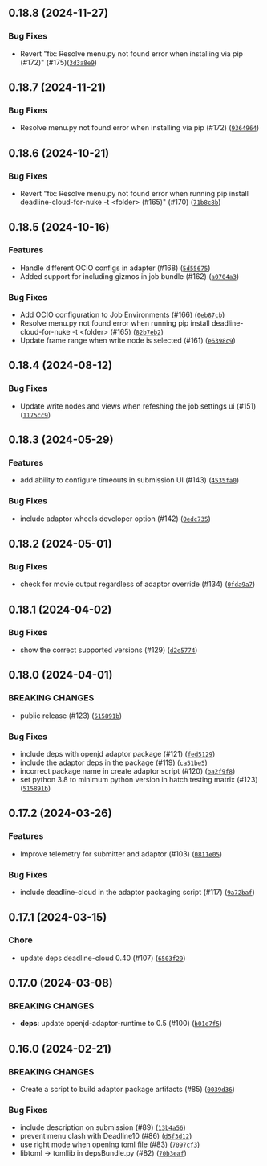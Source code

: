 ## 0.18.8 (2024-11-27)

### Bug Fixes
* Revert &#34;fix: Resolve menu.py not found error when installing via pip (#172)&#34; (#175)([`3d3a8e9`](https://github.com/aws-deadline/deadline-cloud-for-nuke/commit/3d3a8e9b3acc77988c0967744d8031ebb12509c1))



## 0.18.7 (2024-11-21)



### Bug Fixes
* Resolve menu.py not found error when installing via pip (#172) ([`9364964`](https://github.com/aws-deadline/deadline-cloud-for-nuke/commit/9364964e50b02cda097df3866fa6c7bc755d7878))

## 0.18.6 (2024-10-21)



### Bug Fixes
* Revert &#34;fix: Resolve menu.py not found error when running pip install deadline-cloud-for-nuke -t &lt;folder&gt; (#165)&#34; (#170) ([`71b8c8b`](https://github.com/aws-deadline/deadline-cloud-for-nuke/commit/71b8c8b762f7f3a1999640a4e6a3d646e575146d))

## 0.18.5 (2024-10-16)


### Features
* Handle different OCIO configs in adapter (#168) ([`5d55675`](https://github.com/aws-deadline/deadline-cloud-for-nuke/commit/5d55675eab8e17155eb7a5044f9453b473700fb4))
* Added support for including gizmos in job bundle (#162) ([`a0704a3`](https://github.com/aws-deadline/deadline-cloud-for-nuke/commit/a0704a359d4e83daade6bf41b1b766886384c37d))

### Bug Fixes
* Add OCIO configuration to Job Environments (#166) ([`0eb87cb`](https://github.com/aws-deadline/deadline-cloud-for-nuke/commit/0eb87cbdb1bf86dff2799b48ba4ef89c70341c21))
* Resolve menu.py not found error when running pip install deadline-cloud-for-nuke -t &lt;folder&gt; (#165) ([`82b7eb2`](https://github.com/aws-deadline/deadline-cloud-for-nuke/commit/82b7eb2d9f509a09c9974ec237a1031f4782847a))
* Update frame range when write node is selected (#161) ([`e6398c9`](https://github.com/aws-deadline/deadline-cloud-for-nuke/commit/e6398c919ae7faa099f007ad2195732958ac0f9a))

## 0.18.4 (2024-08-12)



### Bug Fixes
* Update write nodes and views when refeshing the job settings ui (#151) ([`1175cc9`](https://github.com/aws-deadline/deadline-cloud-for-nuke/commit/1175cc9c4d71bbaeec49d707f40058feb6dba4f9))

## 0.18.3 (2024-05-29)


### Features
* add ability to configure timeouts in submission UI (#143) ([`4535fa0`](https://github.com/aws-deadline/deadline-cloud-for-nuke/commit/4535fa0a9bbd9a05ca1dd204da70e02f62b7c033))

### Bug Fixes
* include adaptor wheels developer option (#142) ([`0edc735`](https://github.com/aws-deadline/deadline-cloud-for-nuke/commit/0edc735b2a2f117abddb43d9fc5cfdd013c315f1))

## 0.18.2 (2024-05-01)



### Bug Fixes
* check for movie output regardless of adaptor override (#134) ([`0fda9a7`](https://github.com/aws-deadline/deadline-cloud-for-nuke/commit/0fda9a75338fa30bbe4125bab503b8a6654e7d4f))

## 0.18.1 (2024-04-02)



### Bug Fixes
* show the correct supported versions (#129) ([`d2e5774`](https://github.com/aws-deadline/deadline-cloud-for-nuke/commit/d2e577419269cce3d3c5c3db19423682e57a36bc))

## 0.18.0 (2024-04-01)

### BREAKING CHANGES
* public release (#123) ([`515891b`](https://github.com/aws-deadline/deadline-cloud-for-nuke/commit/515891bec7f82da0e8efaab2e6f94adf1a7289b7))


### Bug Fixes
* include deps with openjd adaptor package (#121) ([`fed5129`](https://github.com/aws-deadline/deadline-cloud-for-nuke/commit/fed5129a936522b26bc34d955b03f4d6ccf1387a))
* include the adaptor deps in the package (#119) ([`ca51be5`](https://github.com/aws-deadline/deadline-cloud-for-nuke/commit/ca51be5de62d5de1e5c851ce769473be3dacd17b))
* incorrect package name in create adaptor script (#120) ([`ba2f9f8`](https://github.com/aws-deadline/deadline-cloud-for-nuke/commit/ba2f9f8a37839c382bb19dfadfb548028022c578))
* set python 3.8 to minimum python version in hatch testing matrix (#123) ([`515891b`](https://github.com/aws-deadline/deadline-cloud-for-nuke/commit/515891bec7f82da0e8efaab2e6f94adf1a7289b7))

## 0.17.2 (2024-03-26)


### Features
* Improve telemetry for submitter and adaptor (#103) ([`0811e05`](https://github.com/aws-deadline/deadline-cloud-for-nuke/commit/0811e0500547326ef9b3d369f1aa3211073c5616))

### Bug Fixes
* include deadline-cloud in the adaptor packaging script (#117) ([`9a72baf`](https://github.com/aws-deadline/deadline-cloud-for-nuke/commit/9a72baff204d2073c35fdede2dc238c2e6515ee0))

## 0.17.1 (2024-03-15)

### Chore
* update deps deadline-cloud 0.40 (#107) ([`6503f29`](https://github.com/aws-deadline/deadline-cloud-for-nuke/commit/6503f293c9f9ea7be5a513d84dffd4d4f0c2dc5f))


## 0.17.0 (2024-03-08)

### BREAKING CHANGES
* **deps**: update openjd-adaptor-runtime to 0.5 (#100) ([`b01e7f5`](https://github.com/aws-deadline/deadline-cloud-for-nuke/commit/b01e7f5a2bdcc0b18a39d63737067143b5a126e2))



## 0.16.0 (2024-02-21)

### BREAKING CHANGES
* Create a script to build adaptor package artifacts (#85) ([`0039d36`](https://github.com/aws-deadline/deadline-cloud-for-nuke/commit/0039d3607caa0a441d8f12cd3dd5687f26fb1c02))


### Bug Fixes
* include description on submission (#89) ([`13b4a56`](https://github.com/aws-deadline/deadline-cloud-for-nuke/commit/13b4a56a263d55ef1277711bca8e9a01db78a83a))
* prevent menu clash with Deadline10 (#86) ([`d5f3d12`](https://github.com/aws-deadline/deadline-cloud-for-nuke/commit/d5f3d128b1eed20997959aef6b5f5cb5c9fb0f42))
* use right mode when opening toml file (#83) ([`7097cf3`](https://github.com/aws-deadline/deadline-cloud-for-nuke/commit/7097cf37ff71ee23bb054348d7a4967c17255c5f))
* libtoml -&gt; tomllib in depsBundle.py (#82) ([`70b3eaf`](https://github.com/aws-deadline/deadline-cloud-for-nuke/commit/70b3eafff63722232d9568ff4d8ad1f6b3a7f58f))

